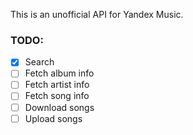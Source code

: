 This is an unofficial API for Yandex Music.

### TODO:
- [x] Search
- [ ] Fetch album info
- [ ] Fetch artist info
- [ ] Fetch song info
- [ ] Download songs
- [ ] Upload songs
